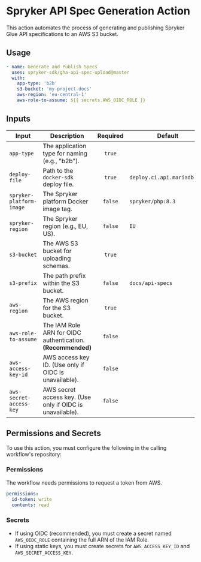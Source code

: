 # Spryker API Spec Generation Action

This action automates the process of generating and publishing Spryker Glue API specifications to an AWS S3 bucket.

## Usage

```yaml
- name: Generate and Publish Specs
  uses: spryker-sdk/gha-api-spec-upload@master
  with:
    app-type: 'b2b'
    s3-bucket: 'my-project-docs'
    aws-region: 'eu-central-1'
    aws-role-to-assume: ${{ secrets.AWS_OIDC_ROLE }}
```

## Inputs

| Input                     | Description                                                               | Required | Default                           |
| ------------------------- | ------------------------------------------------------------------------- | :------: | --------------------------------- |
| `app-type`                | The application type for naming (e.g., "b2b").                            |  `true`  |                                   |
| `deploy-file`             | Path to the `docker-sdk` deploy file.                                     |  `true`  | `deploy.ci.api.mariadb.yml`       |
| `spryker-platform-image`  | The Spryker platform Docker image tag.                                    | `false`  | `spryker/php:8.3`                 |
| `spryker-region`          | The Spryker region (e.g., EU, US).                                        | `false`  | `EU`                              |
| `s3-bucket`               | The AWS S3 bucket for uploading schemas.                                  |  `true`  |                                   |
| `s3-prefix`               | The path prefix within the S3 bucket.                                     | `false`  | `docs/api-specs`                  |
| `aws-region`              | The AWS region for the S3 bucket.                                         |  `true`  |                                   |
| `aws-role-to-assume`      | The IAM Role ARN for OIDC authentication. **(Recommended)** | `false`  |                                   |
| `aws-access-key-id`       | AWS access key ID. (Use only if OIDC is unavailable).                     | `false`  |                                   |
| `aws-secret-access-key`   | AWS secret access key. (Use only if OIDC is unavailable).                 | `false`  |                                   |

## Permissions and Secrets

To use this action, you must configure the following in the calling workflow's repository:

### Permissions

The workflow needs permissions to request a token from AWS.

```yaml
permissions:
  id-token: write
  contents: read
```

### Secrets

-   If using OIDC (recommended), you must create a secret named `AWS_OIDC_ROLE` containing the full ARN of the IAM Role.
-   If using static keys, you must create secrets for `AWS_ACCESS_KEY_ID` and `AWS_SECRET_ACCESS_KEY`.
